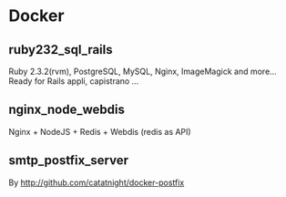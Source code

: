 Docker
======

ruby232_sql_rails
-----------------------
Ruby 2.3.2(rvm), PostgreSQL, MySQL, Nginx, ImageMagick and more... Ready for Rails appli, capistrano ...


nginx_node_webdis
-----------------
Nginx + NodeJS + Redis + Webdis (redis as API)


smtp_postfix_server
-------------------
By http://github.com/catatnight/docker-postfix
